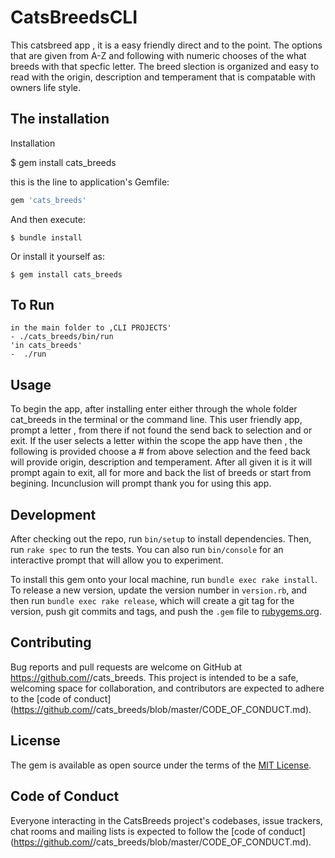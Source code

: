 # CatsBreedsCLI 
This catsbreed app , it is a easy friendly direct and to the point. 
The options that are given from A-Z and following with numeric chooses of the what breeds with that specfic letter.
The breed slection is organized and easy to read with the origin, description and temperament that is compatable with owners life style.

## The installation

 Installation

 $ gem install cats_breeds

this is the line to application's Gemfile:

```ruby
gem 'cats_breeds'
```

And then execute:

    $ bundle install

Or install it yourself as:

    $ gem install cats_breeds

## To  Run 
    in the main folder to ,CLI PROJECTS' 
    - ./cats_breeds/bin/run
    'in cats_breeds'
    -  ./run
    


## Usage

To begin the app, after installing enter either through the whole folder 
cat_breeds in the terminal or the command line. This user friendly app, prompt a letter , 
from there if not found the send back to selection and or exit. If the user selects a letter within the scope the app have then ,
the following is provided  choose a # from above selection and the feed back will provide origin, description and temperament. 
After all given it is it will prompt again to exit, all for more and back the list of breeds or start from begining. Incunclusion will prompt thank you for using this app.


## Development

After checking out the repo, run `bin/setup` to install dependencies. Then, run `rake spec` to run the tests. You can also run `bin/console` for an interactive prompt that will allow you to experiment.

To install this gem onto your local machine, run `bundle exec rake install`. To release a new version, update the version number in `version.rb`, and then run `bundle exec rake release`, which will create a git tag for the version, push git commits and tags, and push the `.gem` file to [rubygems.org](https://rubygems.org).

## Contributing

Bug reports and pull requests are welcome on GitHub at https://github.com/<github username>/cats_breeds. This project is intended to be a safe, welcoming space for collaboration, and contributors are expected to adhere to the [code of conduct](https://github.com/<github username>/cats_breeds/blob/master/CODE_OF_CONDUCT.md).


## License

The gem is available as open source under the terms of the [MIT License](https://opensource.org/licenses/MIT).

## Code of Conduct

Everyone interacting in the CatsBreeds project's codebases, issue trackers, chat rooms and mailing lists is expected to follow the [code of conduct](https://github.com/<github username>/cats_breeds/blob/master/CODE_OF_CONDUCT.md).
